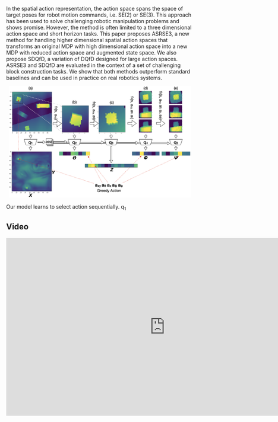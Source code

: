 In the spatial action representation, the action space spans the space of target poses for robot motion commands, i.e. SE(2) or SE(3). This approach has been used to solve challenging robotic manipulation problems and shows promise. However, the method is often limited to a three dimensional action space and short horizon tasks. This paper proposes ASRSE3, a new method for handling higher dimensional spatial action spaces that transforms an original MDP with high dimensional action space into a new MDP with reduced action space and augmented state space. We also propose SDQfD, a variation of DQfD designed for large action spaces. ASRSE3 and SDQfD are evaluated in the context of a set of challenging block construction tasks. We show that both methods outperform standard baselines and can be used in practice on real robotics systems.

<div style="text-align:center">
	<img src="img/alg_overview.png" alt="alg" height="300"/>
</div>

Our model learns to select action sequentially. q<sub>1</sub>

## Video

<div style="text-align:center">
	<iframe width="853" height="480" src="https://www.youtube.com/embed/FiHoIF1oLZs" frameborder="0" allow="autoplay; encrypted-media" allowfullscreen></iframe>
</div>

